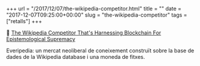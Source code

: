 +++
url = "/2017/12/07/the-wikipedia-competitor.html"
title = ""
date = "2017-12-07T09:25:00+00:00"
slug = "the-wikipedia-competitor"
tags = ["retalls"]
+++

<p>📎 <a href="https://www.wired.com/story/everipedia-blockchain/">The Wikipedia Competitor That's Harnessing Blockchain For Epistemological Supremacy</a></p>
<p>Everipedia: un mercat neoliberal de coneixement construït sobre la base de dades de la Wikipedia database i una moneda de fitxes.</p>
